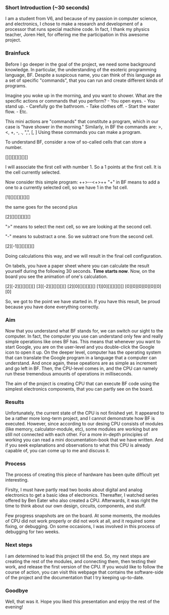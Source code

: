 ### Short Introduction (~30 seconds)
I am a student from V6, and because of my passion in computer science, and electronics, I chose to make a research and development of a processor that runs special machine code. In fact, I thank my physics teacher, Joren Heit, for offering me the participation in this awesome project.

### Brainfuck 
Before I go deeper in the goal of the project, we need some background knowledge. In particular, the understanding of the esoteric programming language, BF. Despite a suspicous name, you can think of this language as a set of specific "commands", that you can run and create different kinds of programs. 

Imagine you woke up in the morning, and you want to shower. What are the specific actions or commands that you perform?
    - You open eyes.
    - You stand up.
    - Carefully go the bathroom.
    - Take clothes off.
    - Start the water flow.
    - Etc.

This mini actions are "commands" that constitute a program, which in our case is "have shower in the morning." 
Similarly, in BF the commands are: >, <, +, -, ., ",", [, ]
Using these commands you can make a program. 

To understand BF, consider a row of so-called cells that can store a number. 

[][][][][][][]

I will associate the first cell with number 1. So a 1 points at the first cell. It is the cell currently selected.

Now consider this simple program: ++>--<+>++
"+" in BF means to add a one to a currently selected cell, so we have 1 in the 1st cell.

[1][][][][][][]

the same goes for the second plus

[2][][][][][][]

">" means to select the next cell, so we are looking at the second cell. 

"-" means to substract a one. So we subtract one from the second cell.

[2][-1][][][][][]

Doing calculations this way, and we will result in the final cell configuration.

On tabels, you have a paper sheet where you can calculate the result yourself during the following 30 seconds. **Time starts now**. Now, on the board you see the animation of one's calculation.

[2][-2][][][][][]
[3][-2][][][][][]
[2][0][][][][][]
[1][0][][][][][]
[0][0][0][0][0][0][0]

So, we got to the point we have started in. If you have this result, be proud because you have done everything correctly.

### Aim 
Now that you understand what BF stands for, we can switch our sight to the computer. In fact, the computer you use can understand only few and really simple operations like ones BF has. This means that whenever you want to start Google, you are on the user-level and you double-click the Google icon to open it up. On the deeper level, computer has the operating system that can translate the Google program in a language that a computer can understand. And once again, these opeations are as simple as increment and go left in BF. Then, the CPU-level comes in, and the CPU can namely run these tremendous amounts of operations in milliseconds. 

The aim of the project is creating CPU that can execute BF code using the simplest electronics components, that you can partly see on the board. 

### Results
Unfortunately, the current state of the CPU is not finished yet. It appeared to be a rather more long-term project, and I cannot demonstrate how BF is executed. However, since according to our desing CPU consists of modules (like memory, calculator-module, etc), some modules are working but are still not connected with each other. For a more in-depth principles of working you can read a mini documentation-book that we have written. And if you seek explanations and observations to what this CPU is already capable of, you can come up to me and discuss it.  

### Process
The process of creating this piece of hardware has been quite difficult yet interesting. 

Firslty, I must have partly read two books about digital and analog electronics to get a basic idea of electronics. Thereafter, I watched series offered by Ben Eater who also created a CPU. Afterwards, it was right the time to think about our own design, circuits, components, and stuff. 

Few progress snapshots are on the board. At some moments, the modules of CPU did not work properly or did not work at all, and it required some fixing, or debugging. On some occasions, I was involved in this process of debugging for two weeks. 

### Next steps
I am determined to lead this project till the end. So, my next steps are creating the rest of the modules, and connecting them, then testing their work, and release the first version of the CPU. If you would like to follow the course of action, you can visit this webpage that contains the software-side of the project and the documentation that I try keeping up-to-date.

### Goodbye
Well, that was it. Hope you liked this presentation and enjoy the rest of the evening! 